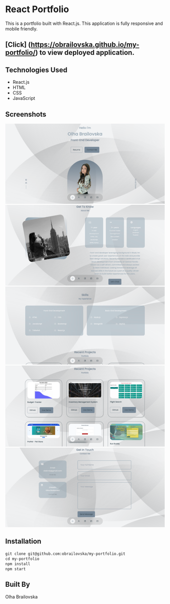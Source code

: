 # React Portfolio
This is a portfolio built with React.js. This application is fully responsive and mobile friendly.

## [Click] (https://obrailovska.github.io/my-portfolio/) to view deployed application.

## Technologies Used
- React.js
- HTML
- CSS
- JavaScript

## Screenshots

![](/src/assets/img1.png)
![](/src/assets/img2.png)
![](/src/assets/img3.png)
![](/src/assets/img4.png)
![](/src/assets/img5.png)

## Installation

```
git clone git@github.com:obrailovska/my-portfolio.git
cd my-portfolio
npm install
npm start
```

## Built By 
Olha Brailovska
